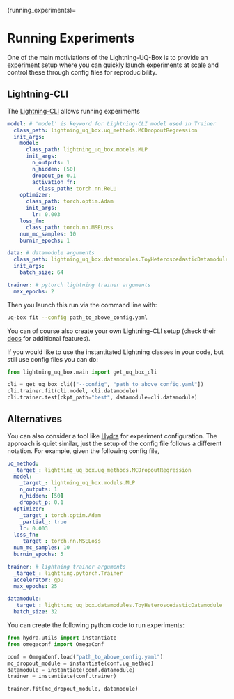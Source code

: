 (running_experiments)=

# Running Experiments

One of the main motiviations of the Lightning-UQ-Box is to provide an experiment setup where you can quickly launch experiments at scale and control these through config files for reproducibility.

## Lightning-CLI

The [Lightning-CLI](https://lightning.ai/docs/pytorch/stable/cli/lightning_cli.html#lightning-cli) allows running experiments

```yaml
model: # 'model' is keyword for Lightning-CLI model used in Trainer
  class_path: lightning_uq_box.uq_methods.MCDropoutRegression
  init_args:
    model:
      class_path: lightning_uq_box.models.MLP
      init_args:
        n_outputs: 1
        n_hidden: [50]
        dropout_p: 0.1
        activation_fn:
          class_path: torch.nn.ReLU
    optimizer:
      class_path: torch.optim.Adam
      init_args:
        lr: 0.003
    loss_fn:
      class_path: torch.nn.MSELoss
    num_mc_samples: 10
    burnin_epochs: 1

data: # datamodule arguments
  class_path: lightning_uq_box.datamodules.ToyHeteroscedasticDatamodule
  init_args:
    batch_size: 64

trainer: # pytorch lightning trainer arguments
  max_epochs: 2
```

Then you launch this run via the command line with:

```bash
uq-box fit --config path_to_above_config.yaml
```

You can of course also create your own Lightning-CLI setup (check their [docs](https://lightning.ai/docs/pytorch/stable/cli/lightning_cli.html) for additional features).

If you would like to use the instantitated Lightning classes in your code, but still use config files you can do:

```python
from lightning_uq_box.main import get_uq_box_cli

cli = get_uq_box_cli(["--config", "path_to_above_config.yaml"])
cli.trainer.fit(cli.model, cli.datamodule)
cli.trainer.test(ckpt_path="best", datamodule=cli.datamodule)
```

## Alternatives

You can also consider a tool like [Hydra](https://hydra.cc/docs/intro/) for experiment configuration. The approach is quiet similar, just
the setup of the config file follows a different notation. For example, given the following config file,

```yaml
uq_method:
  _target_: lightning_uq_box.uq_methods.MCDropoutRegression
  model:
    _target_: lightning_uq_box.models.MLP
    n_outputs: 1
    n_hidden: [50]
    dropout_p: 0.1
  optimizer:
    _target_: torch.optim.Adam
    _partial_: true
    lr: 0.003
  loss_fn:
    _target_: torch.nn.MSELoss
  num_mc_samples: 10
  burnin_epochs: 5

trainer: # lightning trainer arguments
  _target_: lightning.pytorch.Trainer
  accelerator: gpu
  max_epochs: 25

datamodule:
  _target_: lightning_uq_box.datamodules.ToyHeteroscedasticDatamodule
  batch_size: 32
```

You can create the following python code to run experiments:

```python
from hydra.utils import instantiate
from omegaconf import OmegaConf

conf = OmegaConf.load("path_to_above_config.yaml")
mc_dropout_module = instantiate(conf.uq_method)
datamodule = instantiate(conf.datamodule)
trainer = instantiate(conf.trainer)

trainer.fit(mc_dropout_module, datamodule)
```
